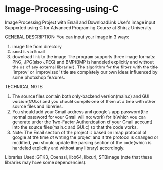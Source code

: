 # Image-Processing-using-C
Image Processing Project with Email and DownloadLink User's image input Supported using C for
Advanced Programing Course at Shiraz University

GENERAL DESCRIPTION:
  You can input your image in 3 ways: 
  1. image file from directory 
  2. send it via Email
  3. download link to the image
  The program supports three image formats: PNG, JPG(also JPEG) and BMP(BMP is handeled explicitly and without the us of any external libraries).
  The algorithm for the filters with the title 'improv' or 'improvised' title are completely our own ideas influenced by some photoshop features.

TECHNICAL NOTE:
  1. The source files contain both only-backend version(main.c) and GUI version(GUI.c) and you should compile one of them at a time with other source       files and libreries. 
  2. You should add your Gmail address and google's app password(the normal password for your Gmail will not work) for it(which you can generate under      the Two-Factor Authentication of your Gmail account)        into the source files(main.c and GUI.c) so that the code works.
  3. Note: The Email section of the project is based on imap protocol of google at the time of writing the project and if the protocol is changed       or modified, you should update the parsing section of the       code(which is handeled explicitly and without any library) accordingly.
    

Libraries Used: 
  GTK3, Openssl, libb64, libcurl, STBimage (note that these libraries may have some dependencies).

